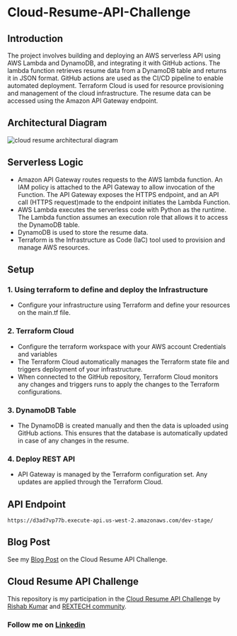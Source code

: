# Cloud-Resume-API-Challenge
## Introduction
The project involves building and deploying an AWS serverless API using AWS Lambda and DynamoDB, and integrating it with GitHub actions. The lambda function retrieves resume data from a DynamoDB table and returns it in JSON format. GitHub actions are used as the CI/CD pipeline to enable automated deployment. Terraform Cloud is used for resource provisioning and management of the cloud infrastructure. The resume data can be accessed using the Amazon API Gateway endpoint.
## Architectural Diagram
![cloud resume architectural diagram](https://github.com/user-attachments/assets/40d16602-18a7-4b54-9b75-f2472bc8e15e)

## Serverless Logic
- Amazon API Gateway routes requests to the AWS lambda function. An IAM policy is attached to the API Gateway to allow invocation of the Function. The API Gateway exposes the HTTPS endpoint, and an API call (HTTPS request)made to the endpoint initiates the Lambda Function.
-  AWS Lambda executes the serverless code with Python as the runtime. 
 The Lambda function assumes an execution role that allows it to access the DynamoDB table.
- DynamoDB is used to store the resume data.
- Terraform is the Infrastructure as Code (IaC) tool used to provision and manage AWS resources. 
## Setup
### 1. Using terraform to define and deploy the Infrastructure
  - Configure your infrastructure using Terraform and define your resources on the main.tf file.
###  2. Terraform Cloud
  - Configure the terraform workspace with your AWS account Credentials and variables
  - The Terraform Cloud automatically manages the Terraform state file and triggers deployment of your infrastructure.
  - When connected to the GitHub repository, Terraform Cloud monitors any changes 
    and triggers runs to apply the changes to the Terraform configurations.
###  3. DynamoDB Table
  - The DynamoDB is created manually and then the data is uploaded using GitHub actions. This ensures that the database is automatically              updated in case of any changes in the resume. 
###  4. Deploy REST API
  - API Gateway  is managed by the Terraform configuration set. Any updates are applied through the Terraform Cloud.
## API Endpoint
```
https://d3ad7vp77b.execute-api.us-west-2.amazonaws.com/dev-stage/
```
## Blog Post
See my [Blog Post](https://dev.to/sylvia_waweru_974612725da/cloud-resume-api-challenge-25g6) on the Cloud Resume API Challenge.
## Cloud Resume API Challenge
This repository is my participation in the  [Cloud Resume API Challenge](https://cloudresumeapi.dev/aws/) by [Rishab Kumar](https://github.com/rishabkumar7) and [REXTECH community](https://x.com/REXTECH_/status/1810292176410308726).
### Follow me on [Linkedin](https://www.linkedin.com/in/sylviawaweru/)






